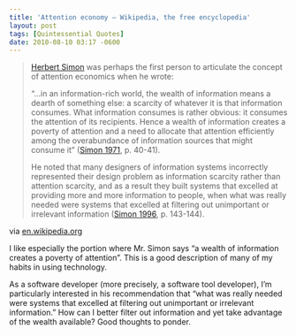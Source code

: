 ```yaml
---
title: 'Attention economy – Wikipedia, the free encyclopedia'
layout: post
tags: [Quintessential Quotes]
date: 2010-08-10 03:17 -0600
---
```


> [Herbert Simon](http://en.wikipedia.org/wiki/Herbert_Simon "Herbert Simon")
> was perhaps the first person to articulate the concept of attention
> economics when he wrote:
>
> “…in an information-rich world, the wealth of information means a
> dearth of something else: a scarcity of whatever it is that
> information consumes. What information consumes is rather obvious: it
> consumes the attention of its recipients. Hence a wealth of
> information creates a poverty of attention and a need to allocate that
> attention efficiently among the overabundance of information sources
> that might consume it” ([Simon 1971](http://en.wikipedia.org/wiki/Attention_economy#CITEREFSimon1971),
> p. 40-41).
>
> He noted that many designers of information systems incorrectly
> represented their design problem as information scarcity rather than
> attention scarcity, and as a result they built systems that excelled
> at providing more and more information to people, when what was really
> needed were systems that excelled at filtering out unimportant or
> irrelevant information ([Simon 1996](http://en.wikipedia.org/wiki/Attention_economy#CITEREFSimon1996),
> p. 143-144).

via [en.wikipedia.org](http://en.wikipedia.org/wiki/Attention_economy)

I like especially the portion where Mr. Simon says “a wealth of information creates a poverty of attention”. This is a good description of many of my habits in using technology.

As a software developer (more precisely, a software tool developer), I’m particularly interested in his recommendation that “what was really needed were systems that excelled at filtering out unimportant or irrelevant information.” How can I better filter out information and yet take advantage of the wealth available? Good thoughts to ponder.
